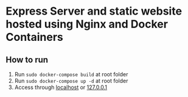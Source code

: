 # Express Server and static website hosted using Nginx and Docker Containers

## How to run

1. Run `sudo docker-compose build` at root folder
2. Run `sudo docker-compose up -d` at root folder
3. Access through [localhost](http://localhost) or [127.0.0.1](http://127.0.0.1)